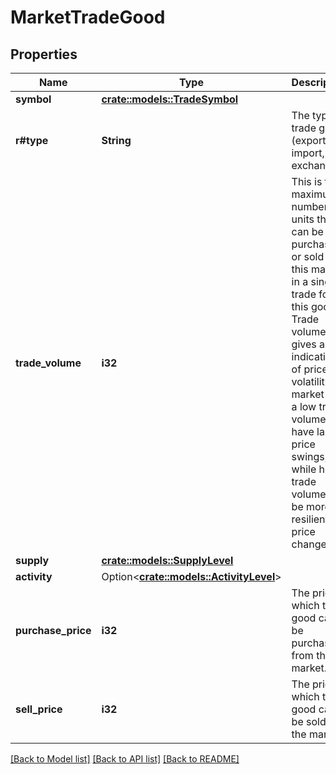 # MarketTradeGood

## Properties

Name | Type | Description | Notes
------------ | ------------- | ------------- | -------------
**symbol** | [**crate::models::TradeSymbol**](TradeSymbol.md) |  | 
**r#type** | **String** | The type of trade good (export, import, or exchange). | 
**trade_volume** | **i32** | This is the maximum number of units that can be purchased or sold at this market in a single trade for this good. Trade volume also gives an indication of price volatility. A market with a low trade volume will have large price swings, while high trade volume will be more resilient to price changes. | 
**supply** | [**crate::models::SupplyLevel**](SupplyLevel.md) |  | 
**activity** | Option<[**crate::models::ActivityLevel**](ActivityLevel.md)> |  | [optional]
**purchase_price** | **i32** | The price at which this good can be purchased from the market. | 
**sell_price** | **i32** | The price at which this good can be sold to the market. | 

[[Back to Model list]](../README.md#documentation-for-models) [[Back to API list]](../README.md#documentation-for-api-endpoints) [[Back to README]](../README.md)


